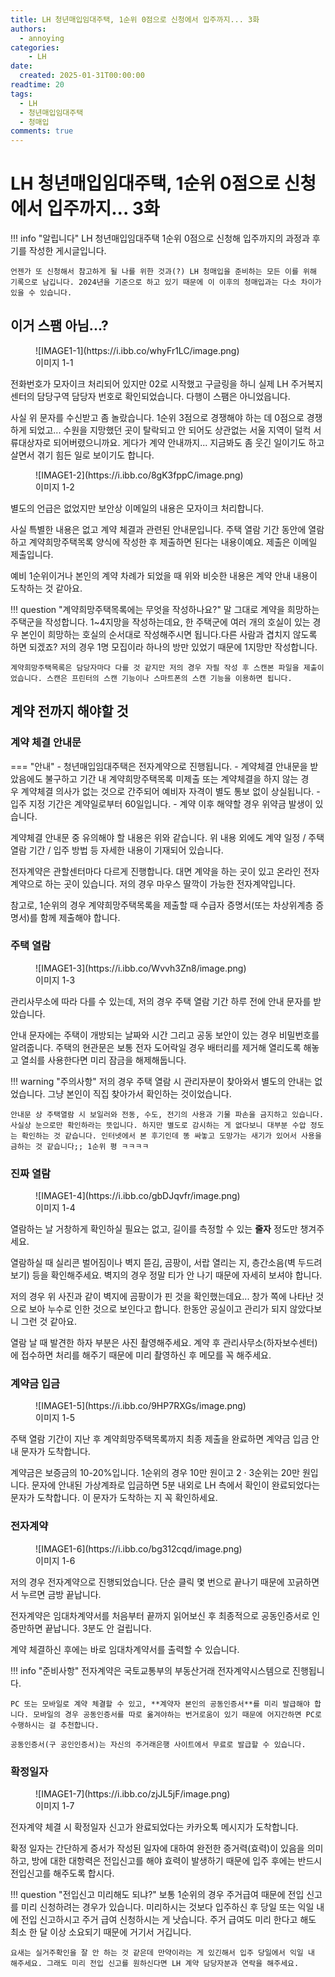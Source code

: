```yaml
---
title: LH 청년매입임대주택, 1순위 0점으로 신청에서 입주까지... 3화
authors:
  - annoying
categories:
    - LH
date: 
  created: 2025-01-31T00:00:00
readtime: 20
tags:
  - LH
  - 청년매입임대주택
  - 청매입
comments: true
---
```


<!-- more -->

# LH 청년매입임대주택, 1순위 0점으로 신청에서 입주까지... 3화

!!! info "알립니다"
    LH 청년매입임대주택 1순위 0점으로 신청해 입주까지의 과정과 후기를 작성한 게시글입니다.

    언젠가 또 신청해서 참고하게 될 나를 위한 것과(?) LH 청매입을 준비하는 모든 이를 위해 기록으로 남깁니다. 2024년을 기준으로 하고 있기 때문에 이 이후의 청매입과는 다소 차이가 있을 수 있습니다.

## 이거 스팸 아님...?
<figure markdown="span">
    ![IMAGE1-1](https://i.ibb.co/whyFr1LC/image.png)
    <figcaption>이미지 1-1</figcaption>
</figure>

전화번호가 모자이크 처리되어 있지만 02로 시작했고 구글링을 하니 실제 LH 주거복지센터의 담당구역 담당자 번호로 확인되었습니다. 다행이 스팸은 아니었읍니다.

사실 위 문자를 수신받고 좀 놀랐습니다. 1순위 3점으로 경쟁해야 하는 데 0점으로 경쟁하게 되었고... 수원을 지망했던 곳이 탈락되고 안 되어도 상관없는 서울 지역이 덜컥 서류대상자로 되어버렸으니까요. 게다가 계약 안내까지... 지금봐도 좀 웃긴 일이기도 하고 살면서 겪기 힘든 일로 보이기도 합니다.

<figure markdown="span">
    ![IMAGE1-2](https://i.ibb.co/8gK3fppC/image.png)
    <figcaption>이미지 1-2</figcaption>
</figure>

별도의 언급은 없었지만 보안상 이메일의 내용은 모자이크 처리합니다.

사실 특별한 내용은 없고 계약 체결과 관련된 안내문입니다. 주택 열람 기간 동안에 열람하고 계약희망주택목록 양식에 작성한 후 제출하면 된다는 내용이예요. 제출은 이메일 제출입니다.

예비 1순위이거나 본인의 계약 차례가 되었을 때 위와 비슷한 내용은 계약 안내 내용이 도착하는 것 같아요.

!!! question "계약희망주택목록에는 무엇을 작성하나요?"
    말 그대로 계약을 희망하는 주택군을 작성합니다. 1~4지망을 작성하는데요, 한 주택군에 여러 개의 호실이 있는 경우 본인이 희망하는 호실의 순서대로 작성해주시면 됩니다.다른 사람과 겹치지 않도록 하면 되겠죠? 저의 경우 1명 모집이라 하나의 방만 있었기 때문에 1지망만 작성합니다.
    
    계약희망주택목록은 담당자마다 다를 것 같지만 저의 경우 자필 작성 후 스캔본 파일을 제출이었습니다. 스캔은 프린터의 스캔 기능이나 스마트폰의 스캔 기능을 이용하면 됩니다.

## 계약 전까지 해야할 것
### 계약 체결 안내문
=== "안내"
    - 청년매입임대주택은 전자계약으로 진행됩니다.
    - 계약체결 안내문을 받았음에도 불구하고 기간 내 계약희망주택목록 미제출 또는 계약체결을 하지 않는 경우 계약체결 의사가 없는 것으로 간주되어 예비자 자격이 별도 통보 없이 상실됩니다.
    - 입주 지정 기간은 계약일로부터 60일입니다.
    - 계약 이후 해약할 경우 위약금 발생이 있습니다.

계약체결 안내문 중 유의해야 할 내용은 위와 같습니다. 위 내용 외에도 계약 일정 / 주택 열람 기간 / 입주 방법 등 자세한 내용이 기재되어 있습니다.

전자계약은 관할센터마다 다르게 진행합니다. 대면 계약을 하는 곳이 있고 온라인 전자계약으로 하는 곳이 있습니다. 저의 경우 마우스 딸깍이 가능한 전자계약입니다.

참고로, 1순위의 경우 계약희망주택목록을 제출할 때 수급자 증명서(또는 차상위계층 증명서)를 함께 제출해야 합니다.

### 주택 열람
<figure markdown="span">
    ![IMAGE1-3](https://i.ibb.co/Wvvh3Zn8/image.png)
    <figcaption>이미지 1-3</figcaption>
</figure>

관리사무소에 따라 다를 수 있는데, 저의 경우 주택 열람 기간 하루 전에 안내 문자를 받았습니다.

안내 문자에는 주택이 개방되는 날짜와 시간 그리고 공동 보안이 있는 경우 비밀번호를 알려줍니다. 주택의 현관문은 보통 전자 도어락일 경우 배터리를 제거해 열리도록 해놓고 열쇠를 사용한다면 미리 잠금을 해제해둡니다.

!!! warning "주의사항"
    저의 경우 주택 열람 시 관리자분이 찾아와서 별도의 안내는 없었습니다. 그냥 본인이 직집 찾아가서 확인하는 것이었습니다.

    안내문 상 주택열람 시 보일러와 전동, 수도, 전기의 사용과 기물 파손을 금지하고 있습니다. 사실상 눈으로만 확인하라는 뜻입니다. 하지만 별도로 감시하는 게 없다보니 대부분 수압 정도는 확인하는 것 같습니다. 인터넷에서 본 후기인데 똥 싸놓고 도망가는 새기가 있어서 사용을 금하는 것 같습니다;; 1순위 평 ㅋㅋㅋㅋ

### 진짜 열람
<figure markdown="span">
    ![IMAGE1-4](https://i.ibb.co/gbDJqvfr/image.png)
    <figcaption>이미지 1-4</figcaption>
</figure>

열람하는 날 거창하게 확인하실 필요는 없고, 길이를 측정할 수 있는 **줄자** 정도만 챙겨주세요.

열람하실 때 실리콘 벌어짐이나 벽지 뜯김, 곰팡이, 서랍 열리는 지, 층간소음(벽 두드려보기) 등을 확인해주세요. 벽지의 경우 정말 티가 안 나기 때문에 자세히 보셔야 합니다.

저의 경우 위 사진과 같이 벽지에 곰팡이가 핀 것을 확인했는데요... 창가 쪽에 나타난 것으로 보아 누수로 인한 것으로 보인다고 합니다. 한동안 공실이고 관리가 되지 않았다보니 그런 것 같아요.

열람 날 때 발견한 하자 부분은 사진 촬영해주세요. 계약 후 관리사무소(하자보수센터)에 접수하면 처리를 해주기 때문에 미리 촬영하신 후 메모를 꼭 해주세요.

### 계약금 입금
<figure markdown="span">
    ![IMAGE1-5](https://i.ibb.co/9HP7RXGs/image.png)
    <figcaption>이미지 1-5</figcaption>
</figure>

주택 열람 기간이 지난 후 계약희망주택목록까지 최종 제출을 완료하면 계약금 입금 안내 문자가 도착합니다.

계약금은 보증금의 10-20%입니다. 1순위의 경우 10만 원이고 2 · 3순위는 20만 원입니다. 문자에 안내된 가상계좌로 입금하면 5분 내외로 LH 측에서 확인이 완료되었다는 문자가 도착합니다. 이 문자가 도착하는 지 꼭 확인하세요.

### 전자계약
<figure markdown="span">
    ![IMAGE1-6](https://i.ibb.co/bg312cqd/image.png)
    <figcaption>이미지 1-6</figcaption>
</figure>

저의 경우 전자계약으로 진행되었습니다. 단순 클릭 몇 번으로 끝나기 때문에 꼬긁하면서 누르면 금방 끝납니다.

전자계약은 임대차계약서를 처음부터 끝까지 읽어보신 후 최종적으로 공동인증서로 인증만하면 끝납니다. 3분도 안 걸립니다.

계약 체결하신 후에는 바로 임대차계약서를 출력할 수 있습니다.

!!! info "준비사항"
    전자계약은 국토교통부의 부동산거래 전자계약시스템으로 진행됩니다.

    PC 또는 모바일로 계약 체결할 수 있고, **계약자 본인의 공동인증서**를 미리 발급해야 합니다. 모바일의 경우 공동인증서를 따로 옮겨야하는 번거로움이 있기 때문에 어지간하면 PC로 수행하시는 걸 추천합니다.
    
    공동인증서(구 공인인증서)는 자신의 주거래은행 사이트에서 무료로 발급할 수 있습니다.

### 확정일자
<figure markdown="span">
    ![IMAGE1-7](https://i.ibb.co/zjJL5jF/image.png)
    <figcaption>이미지 1-7</figcaption>
</figure>

전자계약 체결 시 확정일자 신고가 완료되었다는 카카오톡 메시지가 도착합니다.

확정 일자는 간단하게 증서가 작성된 일자에 대하여 완전한 증거력(효력)이 있음을 의미하고, 방에 대한 대항력은 전입신고를 해야 효력이 발생하기 때문에 입주 후에는 반드시 전입신고를 해주도록 합시다.

!!! question "전입신고 미리해도 되냐?"
    보통 1순위의 경우 주거급여 때문에 전입 신고를 미리 신청하려는 경우가 있습니다. 미리하시는 것보다 입주하신 후 당일 또는 익일 내에 전입 신고하시고 주거 급여 신청하시는 게 낫습니다. 주거 급여도 미리 한다고 해도 최소 한 달 이상 소요되기 때문에 거기서 거깁니다.
    
    요새는 실거주확인을 잘 안 하는 것 같은데 만약이라는 게 있긴해서 입주 당일에서 익일 내 해주세요. 그래도 미리 전입 신고를 원하신다면 LH 계약 담당자분과 연락을 해주세요.